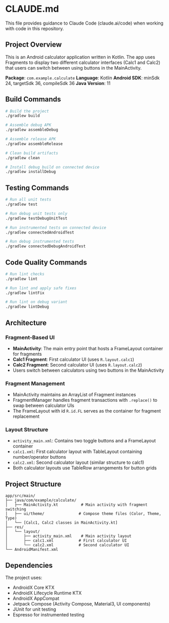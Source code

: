 # CLAUDE.md

This file provides guidance to Claude Code (claude.ai/code) when working with code in this repository.

## Project Overview

This is an Android calculator application written in Kotlin. The app uses Fragments to display two different calculator interfaces (Calc1 and Calc2) that users can switch between using buttons in the MainActivity.

**Package**: `com.example.calculate`
**Language**: Kotlin
**Android SDK**: minSdk 24, targetSdk 36, compileSdk 36
**Java Version**: 11

## Build Commands

```bash
# Build the project
./gradlew build

# Assemble debug APK
./gradlew assembleDebug

# Assemble release APK
./gradlew assembleRelease

# Clean build artifacts
./gradlew clean

# Install debug build on connected device
./gradlew installDebug
```

## Testing Commands

```bash
# Run all unit tests
./gradlew test

# Run debug unit tests only
./gradlew testDebugUnitTest

# Run instrumented tests on connected device
./gradlew connectedAndroidTest

# Run debug instrumented tests
./gradlew connectedDebugAndroidTest
```

## Code Quality Commands

```bash
# Run lint checks
./gradlew lint

# Run lint and apply safe fixes
./gradlew lintFix

# Run lint on debug variant
./gradlew lintDebug
```

## Architecture

### Fragment-Based UI
- **MainActivity**: The main entry point that hosts a FrameLayout container for fragments
- **Calc1 Fragment**: First calculator UI (uses `R.layout.calc1`)
- **Calc2 Fragment**: Second calculator UI (uses `R.layout.calc2`)
- Users switch between calculators using two buttons in the MainActivity

### Fragment Management
- MainActivity maintains an ArrayList of Fragment instances
- FragmentManager handles fragment transactions with `.replace()` to swap between calculator UIs
- The FrameLayout with id `R.id.FL` serves as the container for fragment replacement

### Layout Structure
- `activity_main.xml`: Contains two toggle buttons and a FrameLayout container
- `calc1.xml`: First calculator layout with TableLayout containing number/operator buttons
- `calc2.xml`: Second calculator layout (similar structure to calc1)
- Both calculator layouts use TableRow arrangements for button grids

## Project Structure

```
app/src/main/
├── java/com/example/calculate/
│   ├── MainActivity.kt          # Main activity with fragment switching
│   ├── ui/theme/               # Compose theme files (Color, Theme, Type)
│   └── [Calc1, Calc2 classes in MainActivity.kt]
├── res/
│   └── layout/
│       ├── activity_main.xml    # Main activity layout
│       ├── calc1.xml           # First calculator UI
│       └── calc2.xml           # Second calculator UI
└── AndroidManifest.xml
```

## Dependencies

The project uses:
- AndroidX Core KTX
- AndroidX Lifecycle Runtime KTX
- AndroidX AppCompat
- Jetpack Compose (Activity Compose, Material3, UI components)
- JUnit for unit testing
- Espresso for instrumented testing

